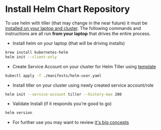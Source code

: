 # Install Helm Chart Repository
To use helm with tiller (that may change in the near future) it must be [installed on your laptop and cluster](https://helm.sh/docs/using_helm/#installing-helm). The following commands and instructions are all run **from your laptop** that drives the entire process.

- Install helm on your laptop (that will be driving installs)
```bash
brew install kubernetes-helm
helm init --client-only
```
- Create Service Account on your cluster for Helm Tiller using [template](./manifests/helm-user.yaml)
```bash
kubectl apply -f ./manifests/helm-user.yaml
```
- Install tiller on your cluster using newly created service account/role
```bash
helm init --service-account tiller --history-max 200
```
- Validate Install (if it responds you're good to go)
```bash
helm version
```
- For further use you may want to review [it's big concepts](https://helm.sh/docs/using_helm/#three-big-concepts)
